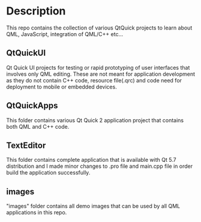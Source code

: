 # Description
This repo contains the collection of various QtQuick projects to learn about QML, JavaScript, integration of QML/C++ etc...

## QtQuickUI
Qt Quick UI projects for testing or rapid prototyping of user interfaces that involves only QML editing.
These are not meant for application development as they do not contain C++ code, resource file(.qrc) and code need for deployment to mobile or embedded devices.

## QtQuickApps
This folder contains various Qt Quick 2 application project that contains both QML and C++ code.

## TextEditor
This folder contains complete application that is available with Qt 5.7 distribution and I made minor changes to .pro file and main.cpp file in order build the application successfully.

## images
"images" folder contains all demo images that can be used by all QML applications in this repo.



